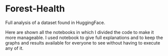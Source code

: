 # Forest-Health
Full analysis of a dataset found in HuggingFace.

Here are shown all the notebooks in which I divided the code to make it more manageable. 
I used notebook to give full explanations and to keep the graphs and results available for everyone to see without having to execute any of it. 
